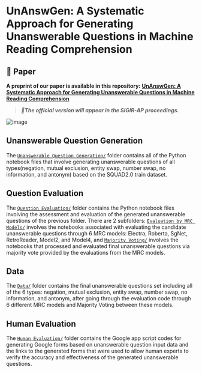 

# UnAnswGen: A Systematic Approach for Generating Unanswerable Questions in Machine Reading Comprehension

## 📄 Paper

**A preprint of our paper is available in this repository:** [**UnAnswGen: A Systematic Approach for Generating Unanswerable Questions in Machine Reading Comprehension**](https://github.com/Julien-ser/UnAnswGen/blob/main/UnAnswGen-%20A%20Systematic%20Approach%20for%20Generating%20Unanswerable%20Questions%20in%20Machine%20Reading%20Comprehension.pdf)  

> ***📢The official version will appear in the SIGIR-AP proceedings.***


![image](https://github.com/user-attachments/assets/b4150ca6-bbad-4233-b5d0-5c3fedfc2527)

## Unanswerable Question Generation
The [`Unanswerable Question Generation/`](./Unanswerable%20Question%20Generation/) folder contains all of the Python notebook files that involve generating unanswerable questions of all types(negation, mutual exclusion, entity swap, number swap, no information, and antonym) based on the SQUAD2.0 train dataset. 

## Question Evaluation
The [`Question Evaluation/`](./Question%20Evaluation/) folder contains the Python notebook files involving the assessment and evaluation of the generated unanswerable questions of the previous folder. There are 2 subfolders: [`Evaluation by MRC Models/`](./Evaluation%20by%20MRC%20Models/) involves the notebooks associated with evaluating the candidate unanswerable questions through 6 MRC models: Electra, Roberta, SgNet, RetroReader, Model2, and Model4, and [`Majority Voting/`](./Majority%20Voting/) involves the notebooks that processed and evaluated final unanswerable questions via majority vote provided by the evaluations from the MRC models.

## Data
The [`Data/`](./Data/) folder contains the final unanswerable questions set including all of the 6 types: negation, mutual exclusion, entity swap, number swap, no information, and antonym, after going through the evaluation code through 6 different MRC models and Majority Voting between these models. 

## Human Evaluation
The [`Human Evaluation/`](./Human%20Evaluation/) folder contains the Google app script codes for generating Google forms based on unanswerable question input data and the links to the generated forms that were used to allow human experts to verify the accuracy and effectiveness of the generated unanswerable questions.
